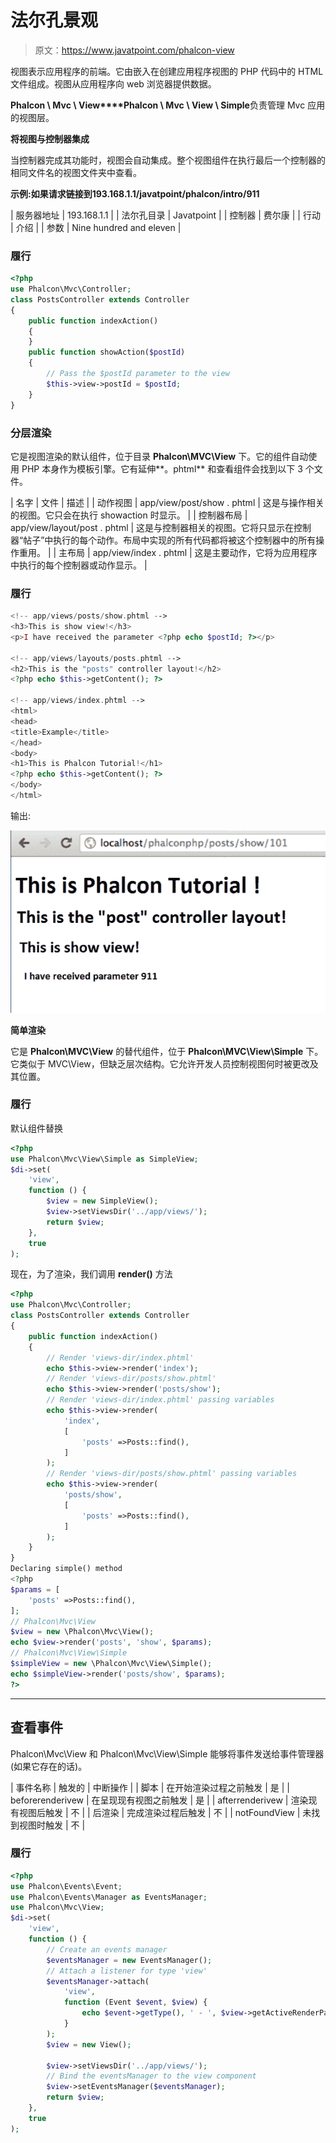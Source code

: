 # 法尔孔景观

> 原文：<https://www.javatpoint.com/phalcon-view>

视图表示应用程序的前端。它由嵌入在创建应用程序视图的 PHP 代码中的 HTML 文件组成。视图从应用程序向 web 浏览器提供数据。

**Phalcon \ Mvc \ View****Phalcon \ Mvc \ View \ Simple**负责管理 Mvc 应用的视图层。

**将视图与控制器集成**

当控制器完成其功能时，视图会自动集成。整个视图组件在执行最后一个控制器的相同文件名的视图文件夹中查看。

**示例:**如果请求链接到**193.168.1.1/javatpoint/phalcon/intro/911**

| 服务器地址 | 193.168.1.1 |
| 法尔孔目录 | Javatpoint |
| 控制器 | 费尔康 |
| 行动 | 介绍 |
| 参数 | Nine hundred and eleven |

### 履行

```php
<?php
use Phalcon\Mvc\Controller;
class PostsController extends Controller
{
    public function indexAction()
    {
    }
    public function showAction($postId)
    {
        // Pass the $postId parameter to the view
        $this->view->postId = $postId;
    }
}

```

### 分层渲染

它是视图渲染的默认组件，位于目录 **Phalcon\MVC\View** 下。它的组件自动使用 PHP 本身作为模板引擎。它有延伸**。phtml** 和查看组件会找到以下 3 个文件。

| 名字 | 文件 | 描述 |
| 动作视图 | app/view/post/show . phtml | 这是与操作相关的视图。它只会在执行 showaction 时显示。 |
| 控制器布局 | app/view/layout/post . phtml | 这是与控制器相关的视图。它将只显示在控制器“帖子”中执行的每个动作。布局中实现的所有代码都将被这个控制器中的所有操作重用。 |
| 主布局 | app/view/index . phtml | 这是主要动作，它将为应用程序中执行的每个控制器或动作显示。 |

### 履行

```php
<!-- app/views/posts/show.phtml -->
<h3>This is show view!</h3>
<p>I have received the parameter <?php echo $postId; ?></p>

<!-- app/views/layouts/posts.phtml -->
<h2>This is the "posts" controller layout!</h2>
<?php echo $this->getContent(); ?>

<!-- app/views/index.phtml -->
<html>
<head>
<title>Example</title>
</head>
<body>
<h1>This is Phalcon Tutorial!</h1>
<?php echo $this->getContent(); ?>
</body>
</html>

```

输出:

![Phalcon Views 1](img/1c6e16f5a736605262ba0e5f2e30b791.png)

**简单渲染**

它是 **Phalcon\MVC\View** 的替代组件，位于 **Phalcon\MVC\View\Simple** 下。它类似于 MVC\View，但缺乏层次结构。它允许开发人员控制视图何时被更改及其位置。

### 履行

默认组件替换

```php
<?php
use Phalcon\Mvc\View\Simple as SimpleView;
$di->set(
    'view',
    function () {
        $view = new SimpleView();
        $view->setViewsDir('../app/views/');
        return $view;
    },
    true
);

```

现在，为了渲染，我们调用 **render()** 方法

```php
<?php
use Phalcon\Mvc\Controller;
class PostsController extends Controller
{
    public function indexAction()
    {
        // Render 'views-dir/index.phtml'
        echo $this->view->render('index');
        // Render 'views-dir/posts/show.phtml'
        echo $this->view->render('posts/show');
        // Render 'views-dir/index.phtml' passing variables
        echo $this->view->render(
            'index',
            [
                'posts' =>Posts::find(),
            ]
        );
        // Render 'views-dir/posts/show.phtml' passing variables
        echo $this->view->render(
            'posts/show',
            [
                'posts' =>Posts::find(),
            ]
        );
    }
}
Declaring simple() method
<?php
$params = [
    'posts' =>Posts::find(),
];
// Phalcon\Mvc\View
$view = new \Phalcon\Mvc\View();
echo $view->render('posts', 'show', $params);
// Phalcon\Mvc\View\Simple
$simpleView = new \Phalcon\Mvc\View\Simple();
echo $simpleView->render('posts/show', $params);
?>

```

* * *

## 查看事件

Phalcon\Mvc\View 和 Phalcon\Mvc\View\Simple 能够将事件发送给事件管理器(如果它存在的话)。

| 事件名称 | 触发的 | 中断操作 |
| 脚本 | 在开始渲染过程之前触发 | 是 |
| beforerenderivew | 在呈现现有视图之前触发 | 是 |
| afterrenderivew | 渲染现有视图后触发 | 不 |
| 后渲染 | 完成渲染过程后触发 | 不 |
| notFoundView | 未找到视图时触发 | 不 |

### 履行

```php
<?php
use Phalcon\Events\Event;
use Phalcon\Events\Manager as EventsManager;
use Phalcon\Mvc\View;
$di->set(
    'view',
    function () {
        // Create an events manager
        $eventsManager = new EventsManager();
        // Attach a listener for type 'view'
        $eventsManager->attach(
            'view',
            function (Event $event, $view) {
                echo $event->getType(), ' - ', $view->getActiveRenderPath(), PHP_EOL;
            }
        );
        $view = new View();

        $view->setViewsDir('../app/views/');
        // Bind the eventsManager to the view component
        $view->setEventsManager($eventsManager);
        return $view;
    },
    true
);

```